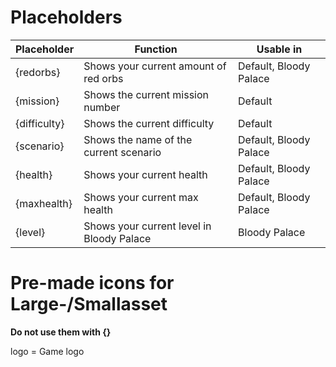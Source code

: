 # Placeholders
|Placeholder|Function|Usable in|
|--|--|--|
|{redorbs}|Shows your current amount of red orbs|Default, Bloody Palace|
|{mission}|Shows the current mission number|Default|
|{difficulty}|Shows the current difficulty|Default|
|{scenario}|Shows the name of the current scenario|Default, Bloody Palace|
|{health}|Shows your current health|Default, Bloody Palace|
|{maxhealth}|Shows your current max health|Default, Bloody Palace|
|{level}|Shows your current level in Bloody Palace|Bloody Palace|

# Pre-made icons for Large-/Smallasset
**Do not use them with {}**    

logo = Game logo